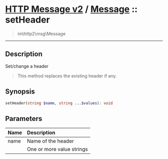 # [HTTP Message v2](http2.md) / [Message](http2-Message.md) :: setHeader
 > im\http2\msg\Message
____

## Description
Set/change a header

 > This method replaces the existing header if any.  

## Synopsis
```php
setHeader(string $name, string ...$values): void
```

## Parameters
| Name | Description |
| :--- | :---------- |
| name | Name of the header |
|  | One or more value strings |
